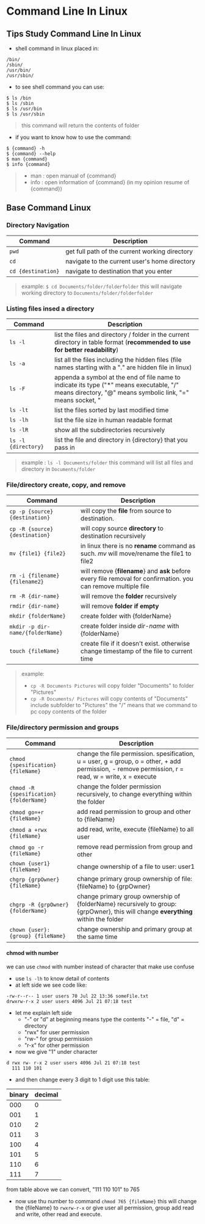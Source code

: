 # Command Line In Linux
## Tips Study Command Line In Linux 
- shell command in linux placed in:
```
/bin/
/sbin/ 
/usr/bin/ 
/usr/sbin/ 
```
- to see shell command you can use:
```
$ ls /bin 
$ ls /sbin 
$ ls /usr/bin 
$ ls /usr/sbin 
```
> this command will return the contents of folder
- if you want to know how to use the command:
```
$ {command} -h 
$ {command} --help
$ man {command}
$ info {command}
```
> - man : open manual of {command}
> - info : open information of {command} (in my opinion resume of {command})

## Base Command Linux 

### Directory Navigation
| Command | Description |
| ---- | ---- |
| `pwd` | get full path of the current working directory |
| `cd` | navigate to the current user's home directory |
| `cd {destination}` | navigate to destination that you enter |
> example: `$ cd Documents/folder/folderfolder` this will navigate working directory to `Documents/folder/folderfolder`

### Listing files insed a directory 
| Command | Description |
| ---- | ---- |
| `ls -l` | list the files and directory / folder in the current directory in table format (**recommended to use for better readability**) |
| `ls -a` | list all the files including the hidden files (file names starting with a "." are hidden file in linux) |
| `ls -F` | appenda a symbol at the end of file name to indicate its type ("\*" means executable, "/" means directory, "@" means symbolic link, "=" means socket, "|" means named pipe, ">" means door) |
| `ls -lt` | list the files sorted by last modified time |
| `ls -lh` | list the file size in human readable format |
| `ls -lR` | show all the subdirectories recursively |
| `ls -l {directory}` | list the file and directory in {directory} that you pass in
> example : `ls -l Documents/folder`
> this command will list all files and directory in `Documents/folder`

### File/directory create, copy, and remove
| Command | Description |
| ---- | ---- |
| `cp -p {source} {destination}` | will copy the **file** from source to destination. |
| `cp -R {source} {destination}` | will copy source **directory** to destination recursively |
| `mv {file1} {file2}` | in linux there is no **rename** command as such. *mv* will move/rename the file1 to file2 |
| `rm -i {filename} {filename2}` | will remove {**filename**} and **ask** before every file removal for confirmation. you can remove multiple file |
| `rm -R {dir-name}` | will remove the **folder** recursively |
| `rmdir {dir-name}` | will remove **folder if empty** |
| `mkdir {folderName}` | create folder with {folderName} |
| `mkdir -p dir-name/{folderName}` | create folder inside *dir-name* with {folderName} |
| `touch {fileName}` | create file if it doesn't exist. otherwise change timestamp of the file to current time |
> example:
> - `cp -R Documents Pictures` 
> will copy folder "Documents" to folder "Pictures" 
> - `cp -R Documents/ Pictures` 
> will copy contents of "Documents" include subfolder to "Pictures" the "/" means that we command to pc copy contents of the folder
### File/directory permission and groups
| Command | Description |
| ---- | ---- |
| `chmod {spesification} {fileName}` | change the file permission. spesification, u = user, g = group, o = other, + add permission, - remove permission, r = read, w = write, x = execute |
| `chmod -R {spesification} {folderName}` | change the folder permission recursively, to change everything within the folder |
| `chmod go=+r {fileName}` | add read permission to group and other to {fileName} |
| `chmod a +rwx {fileName}` | add read, write, execute {fileName} to all user |
| `chmod go -r {fileName}` | remove read permission from group and other |
| `chown {user1} {fileName}` | change ownership of a file to user: user1 |
| `chgrp {grpOwner} {fileName}` | change primary group ownership of file: {fileName} to {grpOwner} |
| `chgrp -R {grpOwner} {folderName}` | change primary group ownership of {folderName} recursively to group: {grpOwner}, this will change **everything** within the folder |
| `chown {user}:{group} {fileName}` | change ownership and primary group at the same time |

#### chmod with number
we can use `chmod` with number instead of character that make use confuse
- use `ls -lh` to know detail of contents 
- at left side we see code like:
```
-rw-r--r-- 1 user users 70 Jul 22 13:36 someFile.txt
drwxrw-r-x 2 user users 4096 Jul 21 07:18 test
```
- let me explain left side
    - "-" or "d" at beginning means type the contents "-" = file, "d" = directory
    - "rwx" for user permission
    - "rw-" for group permission
    - "r-x" for other permission
- now we give "1" under character
```
d rwx rw- r-x 2 user users 4096 Jul 21 07:18 test 
  111 110 101
```
- and then change every 3 digit to 1 digit use this table:

| binary | decimal |
| ---- | ---- |
| 000 | 0 |
| 001 | 1 |
| 010 | 2 |
| 011 | 3 |
| 100 | 4 |
| 101 | 5 |
| 110 | 6 |
| 111 | 7 |

from table above we can convert, "111 110 101" to 765
- now use thu number to command 
`chmod 765 {fileName}` this will change the {fileName} to `rwxrw-r-x` or give user all permission, group add read and write, other read and execute.
